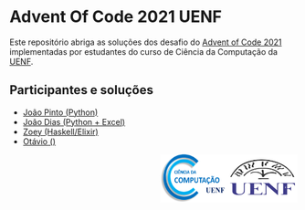 # Advent Of Code 2021 UENF

Este repositório abriga as soluções dos desafio do [Advent of Code 2021](https://adventofcode.com) implementadas por estudantes do curso de Ciência da Computação da [UENF](https://uenf.br/portal/).

## Participantes e soluções
- [João Pinto (Python)](./jpinto/)
- [João Dias (Python + Excel)](./joao_vitor)
- [Zoey (Haskell/Elixir)](./math/)
- [Otávio ()](./otavio)

<div align="center" style="width: 100%">
  <img align="right" width="120" height="85" src="./assets/uenf.png" />
  <img align="right" width="120" height="85" src="./assets/cc.png" />
</div>
